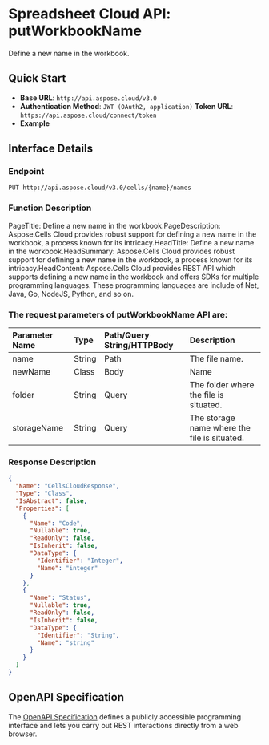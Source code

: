 # **Spreadsheet Cloud API: putWorkbookName**

Define a new name in the workbook. 


## **Quick Start**

- **Base URL**: `http://api.aspose.cloud/v3.0`
- **Authentication Method**: `JWT (OAuth2, application)`  **Token URL**: `https://api.aspose.cloud/connect/token`
- **Example** 

## **Interface Details**

### **Endpoint** 

```
PUT http://api.aspose.cloud/v3.0/cells/{name}/names
```
### **Function Description**
PageTitle: Define a new name in the workbook.PageDescription: Aspose.Cells Cloud provides robust support for defining a new name in the workbook, a process known for its intricacy.HeadTitle: Define a new name in the workbook.HeadSummary: Aspose.Cells Cloud provides robust support for defining a new name in the workbook, a process known for its intricacy.HeadContent: Aspose.Cells Cloud provides REST API which supports defining a new name in the workbook and offers SDKs for multiple programming languages. These programming languages are include of Net, Java, Go, NodeJS, Python, and so on.

### The request parameters of **putWorkbookName** API are: 

| Parameter Name | Type | Path/Query String/HTTPBody | Description | 
| :- | :- | :- |:- | 
|name|String|Path|The file name.|
|newName|Class|Body|Name|
|folder|String|Query|The folder where the file is situated.|
|storageName|String|Query|The storage name where the file is situated.|

### **Response Description**
```json
{
  "Name": "CellsCloudResponse",
  "Type": "Class",
  "IsAbstract": false,
  "Properties": [
    {
      "Name": "Code",
      "Nullable": true,
      "ReadOnly": false,
      "IsInherit": false,
      "DataType": {
        "Identifier": "Integer",
        "Name": "integer"
      }
    },
    {
      "Name": "Status",
      "Nullable": true,
      "ReadOnly": false,
      "IsInherit": false,
      "DataType": {
        "Identifier": "String",
        "Name": "string"
      }
    }
  ]
}
```


## OpenAPI Specification

The [OpenAPI Specification](https://reference.aspose.cloud/cells/#/WorkbookController/PutWorkbookName) defines a publicly accessible programming interface and lets you carry out REST interactions directly from a web browser.


